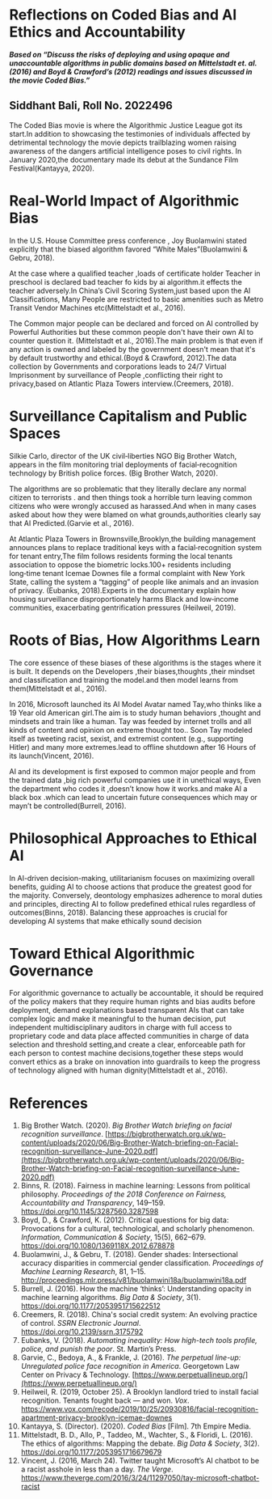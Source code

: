 # Reflections on Coded Bias and AI Ethics and Accountability

***Based on “Discuss the risks of deploying and using opaque and unaccountable algorithms in public domains based on Mittelstadt et. al. (2016) and Boyd & Crawford’s (2012) readings and issues discussed in the movie Coded Bias.”***

## Siddhant Bali, Roll No. 2022496

The Coded Bias movie is where the Algorithmic Justice League got its start.In addition to showcasing the testimonies of individuals affected by detrimental technology the movie depicts trailblazing women raising awareness of the dangers artificial intelligence poses to civil rights.  In January 2020,the documentary made its debut at the Sundance Film Festival(Kantayya, 2020).

# Real-World Impact of Algorithmic Bias

In the U.S. House Committee press conference , Joy Buolamwini stated explicitly that the biased algorithm favored “White Males”(Buolamwini & Gebru, 2018).

At the case where a qualified teacher ,loads of certificate holder Teacher in preschool is declared bad teacher fo kids by ai algorithm.it effects the teacher adversely.In China’s Civil Scoring System,just based upon the AI Classifications, Many People are restricted to basic amenities such as Metro Transit Vendor Machines etc(Mittelstadt et al., 2016).

The Common major people can be declared and forced on AI controlled by Powerful Authorities but these common people don't have their own AI to counter question it. (Mittelstadt et al., 2016).The main problem is that even if any action is owned and labeled by the government doesn't mean that it's by default trustworthy and ethical.(Boyd & Crawford, 2012).The data collection by Governments and corporations leads to 24/7 Virtual Imprisonment by surveillance of People ,conflicting their right to privacy,based on Atlantic Plaza Towers interview.(Creemers, 2018).​

# Surveillance Capitalism and Public Spaces

Silkie Carlo, director of the UK civil‑liberties NGO Big Brother Watch, appears in the film monitoring trial deployments of facial‑recognition technology by British police forces. (Big Brother Watch, 2020).

The algorithms are so problematic that they literally declare any normal citizen to terrorists . and then things took a horrible turn leaving common citizens who were wrongly accused as harassed.And when in many cases asked about how they were blamed on what grounds,authorities clearly say that AI Predicted.(Garvie et al., 2016).

At Atlantic Plaza Towers in Brownsville,Brooklyn,the building management announces plans to replace traditional keys with a facial‑recognition system for tenant entry,The film follows residents forming the local tenants association to oppose the biometric locks.100+ residents including long‑time tenant Icemae Downes file a formal complaint with New York State, calling the system a “tagging” of people like animals and an invasion of privacy. (Eubanks, 2018).Experts in the documentary explain how housing surveillance disproportionately harms Black and low‑income communities, exacerbating gentrification pressures  (Heilweil, 2019).

# Roots of Bias, How Algorithms Learn

The core essence of these biases of these algorithms is the stages where it is built. It depends on the Developers ,their biases,thoughts ,their mindset and classification and training the model.and then model learns from them(Mittelstadt et al., 2016).

In 2016, Microsoft launched its AI Model Avatar named Tay,who thinks like a 19 Year old American girl.The aim is to study human behaviors ,thought and mindsets and train like a human. Tay was feeded by internet trolls and all kinds of content and opinion on extreme thought too.. Soon Tay modeled itself as tweeting racist, sexist, and extremist content (e.g., supporting Hitler) and many more extremes.lead to offline shutdown after 16 Hours of its launch(Vincent, 2016).

AI and its development is first exposed to common major people and from the trained data ,big rich powerful companies use it in unethical ways, Even the department who codes it ,doesn’t know how it works.and make AI a black box .which can lead to uncertain future consequences which may or mayn’t be controlled(Burrell, 2016).

# Philosophical Approaches to Ethical AI

In AI-driven decision-making, utilitarianism focuses on maximizing overall benefits, guiding AI to choose actions that produce the greatest good for the majority. Conversely, deontology emphasizes adherence to moral duties and principles, directing AI to follow predefined ethical rules regardless of outcomes(Binns, 2018). Balancing these approaches is crucial for developing AI systems that make ethically sound decision

# Toward Ethical Algorithmic Governance

For algorithmic governance to actually be accountable, it should be required of the policy makers that they require human rights and bias audits before deployment, demand explanations based transparent AIs that can take complex logic and make it meaningful to the human decision, put independent multidisciplinary auditors in charge with full access to proprietary code and data place affected communities in charge of data selection and threshold setting,and create a clear, enforceable path for each person to contest machine decisions,together these steps would convert ethics as a brake on innovation into guardrails to keep the progress of technology aligned with human dignity(Mittelstadt et al., 2016).

# 

# References

1. Big Brother Watch. (2020). *Big Brother Watch briefing on facial recognition surveillance*. [https://bigbrotherwatch.org.uk/wp-content/uploads/2020/06/Big-Brother-Watch-briefing-on-Facial-recognition-surveillance-June-2020.pdf](https://bigbrotherwatch.org.uk/wp-content/uploads/2020/06/Big-Brother-Watch-briefing-on-Facial-recognition-surveillance-June-2020.pdf)  
2. Binns, R. (2018). Fairness in machine learning: Lessons from political philosophy. *Proceedings of the 2018 Conference on Fairness, Accountability and Transparency*, 149–159. https://doi.org/10.1145/3287560.3287598  
3. Boyd, D., & Crawford, K. (2012). Critical questions for big data: Provocations for a cultural, technological, and scholarly phenomenon. *Information, Communication & Society*, 15(5), 662–679. https://doi.org/10.1080/1369118X.2012.678878  
4. Buolamwini, J., & Gebru, T. (2018). Gender shades: Intersectional accuracy disparities in commercial gender classification. *Proceedings of Machine Learning Research*, 81, 1–15. http://proceedings.mlr.press/v81/buolamwini18a/buolamwini18a.pdf  
5. Burrell, J. (2016). How the machine ‘thinks’: Understanding opacity in machine learning algorithms. *Big Data & Society*, 3(1). https://doi.org/10.1177/2053951715622512  
6. Creemers, R. (2018). China's social credit system: An evolving practice of control. *SSRN Electronic Journal*. https://doi.org/10.2139/ssrn.3175792  
7. Eubanks, V. (2018). *Automating inequality: How high-tech tools profile, police, and punish the poor*. St. Martin’s Press.  
8. Garvie, C., Bedoya, A., & Frankle, J. (2016). *The perpetual line-up: Unregulated police face recognition in America*. Georgetown Law Center on Privacy & Technology. [https://www.perpetuallineup.org/](https://www.perpetuallineup.org/)  
9. Heilweil, R. (2019, October 25). A Brooklyn landlord tried to install facial recognition. Tenants fought back — and won. *Vox*. https://www.vox.com/recode/2019/10/25/20930816/facial-recognition-apartment-privacy-brooklyn-icemae-downes  
10. Kantayya, S. (Director). (2020). *Coded Bias* \[Film\]. 7th Empire Media.  
11. Mittelstadt, B. D., Allo, P., Taddeo, M., Wachter, S., & Floridi, L. (2016). The ethics of algorithms: Mapping the debate. *Big Data & Society*, 3(2). https://doi.org/10.1177/2053951716679679  
12. Vincent, J. (2016, March 24). Twitter taught Microsoft’s AI chatbot to be a racist asshole in less than a day. *The Verge*. https://www.theverge.com/2016/3/24/11297050/tay-microsoft-chatbot-racist

